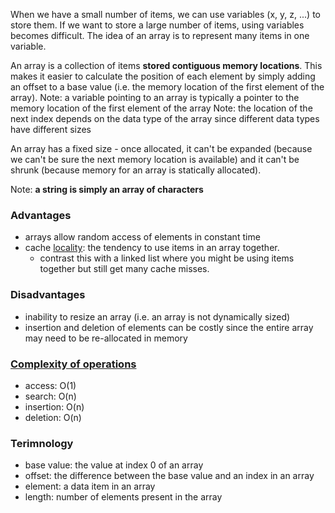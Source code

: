 When we have a small number of items, we can use variables (x, y, z, ...) to store them. If we want to store a large number of items, using variables becomes difficult. The idea of an array is to represent many items in one variable.

An array is a collection of items **stored contiguous memory locations**. This makes it easier to calculate the position of each element by simply adding an offset to a base value (i.e. the memory location of the first element of the array).
Note: a variable pointing to an array is typically a pointer to the memory location of the first element of the array
Note: the location of the next index depends on the data type of the array since different data types have different sizes

An array has a fixed size - once allocated, it can't be expanded (because we can't be sure the next memory location is available) and it can't be shrunk (because memory for an array is statically allocated).

Note: **a string is simply an array of characters**

### Advantages
- arrays allow random access of elements in constant time
- cache [locality](https://en.wikipedia.org/wiki/Locality_of_reference): the tendency to use items in an array together.
  - contrast this with a linked list where you might be using items together but still get many cache misses.

### Disadvantages
- inability to resize an array (i.e. an array is not dynamically sized)
- insertion and deletion of elements can be costly since the entire array may need to be re-allocated in memory

### [Complexity of operations](https://www.bigocheatsheet.com/)
- access: O(1)
- search: O(n)
- insertion: O(n)
- deletion: O(n)

### Terimnology
- base value: the value at index 0 of an array
- offset: the difference between the base value and an index in an array
- element: a data item in an array
- length: number of elements present in the array
